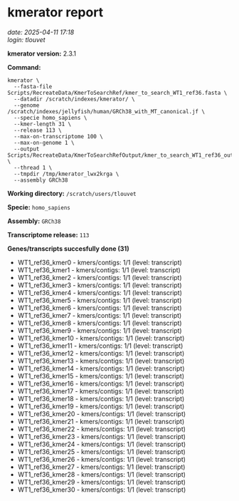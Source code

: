# kmerator report
*date: 2025-04-11 17:18*  
*login: tlouvet*

**kmerator version:** 2.3.1

**Command:**

```
kmerator \
  --fasta-file Scripts/RecreateData/KmerToSearchRef/kmer_to_search_WT1_ref36.fasta \
  --datadir /scratch/indexes/kmerator/ \
  --genome /scratch/indexes/jellyfish/human/GRCh38_with_MT_canonical.jf \
  --specie homo_sapiens \
  --kmer-length 31 \
  --release 113 \
  --max-on-transcriptome 100 \
  --max-on-genome 1 \
  --output Scripts/RecreateData/KmerToSearchRefOutput/kmer_to_search_WT1_ref36_output \
  --thread 1 \
  --tmpdir /tmp/kmerator_lwx2krga \
  --assembly GRCh38
```

**Working directory:** `/scratch/users/tlouvet`

**Specie:** `homo_sapiens`

**Assembly:** `GRCh38`

**Transcriptome release:** `113`

**Genes/transcripts succesfully done (31)**

- WT1_ref36_kmer0 - kmers/contigs: 1/1 (level: transcript)
- WT1_ref36_kmer1 - kmers/contigs: 1/1 (level: transcript)
- WT1_ref36_kmer2 - kmers/contigs: 1/1 (level: transcript)
- WT1_ref36_kmer3 - kmers/contigs: 1/1 (level: transcript)
- WT1_ref36_kmer4 - kmers/contigs: 1/1 (level: transcript)
- WT1_ref36_kmer5 - kmers/contigs: 1/1 (level: transcript)
- WT1_ref36_kmer6 - kmers/contigs: 1/1 (level: transcript)
- WT1_ref36_kmer7 - kmers/contigs: 1/1 (level: transcript)
- WT1_ref36_kmer8 - kmers/contigs: 1/1 (level: transcript)
- WT1_ref36_kmer9 - kmers/contigs: 1/1 (level: transcript)
- WT1_ref36_kmer10 - kmers/contigs: 1/1 (level: transcript)
- WT1_ref36_kmer11 - kmers/contigs: 1/1 (level: transcript)
- WT1_ref36_kmer12 - kmers/contigs: 1/1 (level: transcript)
- WT1_ref36_kmer13 - kmers/contigs: 1/1 (level: transcript)
- WT1_ref36_kmer14 - kmers/contigs: 1/1 (level: transcript)
- WT1_ref36_kmer15 - kmers/contigs: 1/1 (level: transcript)
- WT1_ref36_kmer16 - kmers/contigs: 1/1 (level: transcript)
- WT1_ref36_kmer17 - kmers/contigs: 1/1 (level: transcript)
- WT1_ref36_kmer18 - kmers/contigs: 1/1 (level: transcript)
- WT1_ref36_kmer19 - kmers/contigs: 1/1 (level: transcript)
- WT1_ref36_kmer20 - kmers/contigs: 1/1 (level: transcript)
- WT1_ref36_kmer21 - kmers/contigs: 1/1 (level: transcript)
- WT1_ref36_kmer22 - kmers/contigs: 1/1 (level: transcript)
- WT1_ref36_kmer23 - kmers/contigs: 1/1 (level: transcript)
- WT1_ref36_kmer24 - kmers/contigs: 1/1 (level: transcript)
- WT1_ref36_kmer25 - kmers/contigs: 1/1 (level: transcript)
- WT1_ref36_kmer26 - kmers/contigs: 1/1 (level: transcript)
- WT1_ref36_kmer27 - kmers/contigs: 1/1 (level: transcript)
- WT1_ref36_kmer28 - kmers/contigs: 1/1 (level: transcript)
- WT1_ref36_kmer29 - kmers/contigs: 1/1 (level: transcript)
- WT1_ref36_kmer30 - kmers/contigs: 1/1 (level: transcript)
